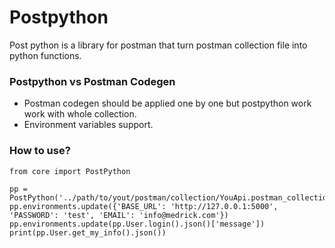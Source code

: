 # Postpython
Post python is a library for postman that turn postman collection file
into python functions.

### Postpython vs Postman Codegen
- Postman codegen should be applied one by one but postpython work work
 with whole collection.
- Environment variables support.

### How to use?

```$python
from core import PostPython

pp = PostPython('../path/to/yout/postman/collection/YouApi.postman_collection.json')
pp.environments.update({'BASE_URL': 'http://127.0.0.1:5000', 'PASSWORD': 'test', 'EMAIL': 'info@medrick.com'})
pp.environments.update(pp.User.login().json()['message'])
print(pp.User.get_my_info().json())
```